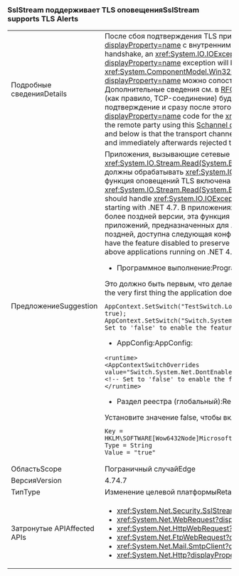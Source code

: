 ### <a name="sslstream-supports-tls-alerts"></a><span data-ttu-id="67879-101">SslStream поддерживает TLS оповещения</span><span class="sxs-lookup"><span data-stu-id="67879-101">SslStream supports TLS Alerts</span></span>

|   |   |
|---|---|
|<span data-ttu-id="67879-102">Подробные сведения</span><span class="sxs-lookup"><span data-stu-id="67879-102">Details</span></span>|<span data-ttu-id="67879-103">После сбоя подтверждения TLS при первой операции ввода-вывода чтения и записи возникнет <xref:System.IO.IOException?displayProperty=name> с внутренним исключением <xref:System.ComponentModel.Win32Exception?displayProperty=name>.</span><span class="sxs-lookup"><span data-stu-id="67879-103">After a failed TLS handshake, an <xref:System.IO.IOException?displayProperty=name> with an inner <xref:System.ComponentModel.Win32Exception?displayProperty=name> exception will be thrown by the first I/O Read/Write operation.</span></span> <span data-ttu-id="67879-104">Код <xref:System.ComponentModel.Win32Exception.NativeErrorCode?displayProperty=name> для <xref:System.ComponentModel.Win32Exception?displayProperty=name> можно сопоставить с TLS-предупреждением от удаленной стороны с помощью этой [документации по Schannel](https://msdn.microsoft.com/library/windows/desktop/dd721886%28v=vs.85%29.aspx). Дополнительные сведения см. в [RFC 2246. Раздел 7.2.2. Оповещение об ошибке](https://tools.ietf.org/html/rfc2246#section-7.2.2)В .NET 4.6.2 и более ранних версиях канал транспорта (как правило, TCP-соединение) будет ожидать во время операции записи или чтения, если другая сторона не предоставила подтверждение и сразу после этого отклонила соединение.</span><span class="sxs-lookup"><span data-stu-id="67879-104">The <xref:System.ComponentModel.Win32Exception.NativeErrorCode?displayProperty=name> code for the <xref:System.ComponentModel.Win32Exception?displayProperty=name> can be mapped to the TLS Alert from the remote party using this [Schannel documentation](https://msdn.microsoft.com/library/windows/desktop/dd721886%28v=vs.85%29.aspx).For more information, see [RFC 2246: Section 7.2.2 Error alerts](https://tools.ietf.org/html/rfc2246#section-7.2.2)The behavior in .NET 4.6.2 and below is that the transport channel (usually TCP connection) will timeout during either Write or Read if the other party failed the handshake and immediately afterwards rejected the connection.</span></span>|
|<span data-ttu-id="67879-105">Предложение</span><span class="sxs-lookup"><span data-stu-id="67879-105">Suggestion</span></span>|<span data-ttu-id="67879-106">Приложения, вызывающие сетевые API-интерфейсы ввода-вывода, например <xref:System.IO.Stream.Read(System.Byte[],System.Int32,System.Int32)>/<xref:System.IO.Stream.Write(System.Byte[],System.Int32,System.Int32)>, должны обрабатывать <xref:System.IO.IOException> или <xref:System.TimeoutException?displayProperty=name>. Начиная с версии .NET 4.7 функция оповещений TLS включена по умолчанию.</span><span class="sxs-lookup"><span data-stu-id="67879-106">Applications calling network I/O APIs such as <xref:System.IO.Stream.Read(System.Byte[],System.Int32,System.Int32)>/<xref:System.IO.Stream.Write(System.Byte[],System.Int32,System.Int32)> should handle <xref:System.IO.IOException> or <xref:System.TimeoutException?displayProperty=name>.The TLS Alerts feature is enabled by default starting with .NET 4.7.</span></span> <span data-ttu-id="67879-107">В приложениях, предназначенных для версий с .NET 4.0 по .NET 4.6.2 и выполняемых на платформе .NET 4.7 или более поздней версии, эта функция будет отключена для сохранения совместимости. Чтобы включить или отключить эту функцию для приложений, предназначенных для .NET 4.6 и более поздних версий и выполняющихся на версии платформы .NET 4.7 или более поздней, доступна следующая конфигурация API.</span><span class="sxs-lookup"><span data-stu-id="67879-107">Applications targeting .NET 4.0 - .NET 4.6.2 running on a .NET 4.7 or higher system will have the feature disabled to preserve compatibility.The following configuration API is available to enable or disable the feature for .NET 4.6 and above applications running on .NET 4.7 or higher framework.</span></span><ul><li><span data-ttu-id="67879-108">Программное выполнение:</span><span class="sxs-lookup"><span data-stu-id="67879-108">Programmatically:</span></span></li></ul><span data-ttu-id="67879-109">Это должно быть первым, что делает приложение, поскольку ServicePointManager будет инициализироваться только один раз:</span><span class="sxs-lookup"><span data-stu-id="67879-109">Must be the very first thing the application does since ServicePointManager will initialize only once:</span></span><pre><code class="language-C#">AppContext.SetSwitch(&quot;TestSwitch.LocalAppContext.DisableCaching&quot;, true);&#13;&#10;AppContext.SetSwitch(&quot;Switch.System.Net.DontEnableTlsAlerts&quot;, true); // Set to &#39;false&#39; to enable the feature in .NET 4.6 - 4.6.2.&#13;&#10;</code></pre><ul><li><span data-ttu-id="67879-110">AppConfig:</span><span class="sxs-lookup"><span data-stu-id="67879-110">AppConfig:</span></span></li></ul><pre><code class="language-XML">&lt;runtime&gt;&#13;&#10;&lt;AppContextSwitchOverrides value=&quot;Switch.System.Net.DontEnableTlsAlerts=true&quot;/&gt;&#13;&#10;&lt;!-- Set to &#39;false&#39; to enable the feature in .NET 4.6 - 4.6.2. --&gt;&#13;&#10;&lt;/runtime&gt;&#13;&#10;</code></pre><ul><li><span data-ttu-id="67879-111">Раздел реестра (глобальный):</span><span class="sxs-lookup"><span data-stu-id="67879-111">Registry key (machine global):</span></span></li></ul><span data-ttu-id="67879-112">Установите значение false, чтобы включить эту функцию в .NET 4.6–4.6.2.</span><span class="sxs-lookup"><span data-stu-id="67879-112">Set the Value to 'false' to enable the feature in .NET 4.6 - 4.6.2.</span></span><pre><code>Key = HKLM\SOFTWARE\[Wow6432Node\]Microsoft\.NETFramework\AppContext\Switch.System.Net.DontEnableTlsAlerts&#13;&#10;Type = String&#13;&#10;Value = &quot;true&quot;&#13;&#10;</code></pre>|
|<span data-ttu-id="67879-113">Область</span><span class="sxs-lookup"><span data-stu-id="67879-113">Scope</span></span>|<span data-ttu-id="67879-114">Пограничный случай</span><span class="sxs-lookup"><span data-stu-id="67879-114">Edge</span></span>|
|<span data-ttu-id="67879-115">Версия</span><span class="sxs-lookup"><span data-stu-id="67879-115">Version</span></span>|<span data-ttu-id="67879-116">4.7</span><span class="sxs-lookup"><span data-stu-id="67879-116">4.7</span></span>|
|<span data-ttu-id="67879-117">Тип</span><span class="sxs-lookup"><span data-stu-id="67879-117">Type</span></span>|<span data-ttu-id="67879-118">Изменение целевой платформы</span><span class="sxs-lookup"><span data-stu-id="67879-118">Retargeting</span></span>|
|<span data-ttu-id="67879-119">Затронутые API</span><span class="sxs-lookup"><span data-stu-id="67879-119">Affected APIs</span></span>|<ul><li><xref:System.Net.Security.SslStream?displayProperty=nameWithType></li><li><xref:System.Net.WebRequest?displayProperty=nameWithType></li><li><xref:System.Net.HttpWebRequest?displayProperty=nameWithType></li><li><xref:System.Net.FtpWebRequest?displayProperty=nameWithType></li><li><xref:System.Net.Mail.SmtpClient?displayProperty=nameWithType></li><li><xref:System.Net.Http?displayProperty=nameWithType></li></ul>|

